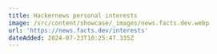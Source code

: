 ```yaml
---
title: Hackernews personal interests
image: /src/content/showcase/_images/news.facts.dev.webp
url: 'https://news.facts.dev/interests'
dateAdded: 2024-07-23T10:25:47.335Z
---
```


